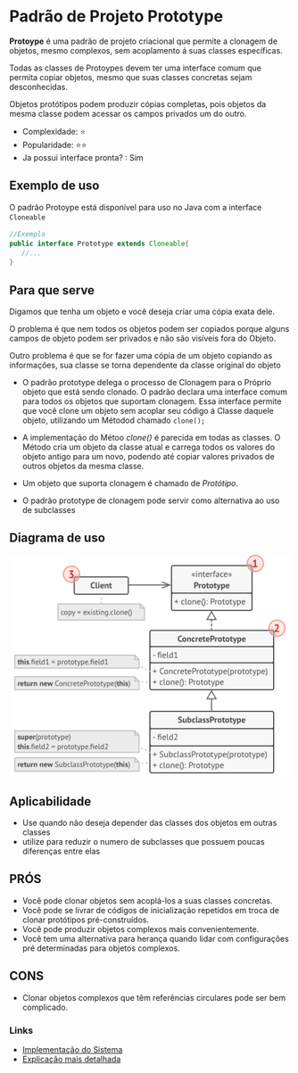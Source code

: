 # Padrão de Projeto Prototype

**Protoype** é uma padrão de projeto criacional que permite a clonagem de objetos, mesmo complexos, sem acoplamento á suas classes específicas.

Todas as classes de Protoypes devem ter uma interface comum que permita copiar objetos, mesmo que suas classes concretas sejam desconhecidas.

Objetos protótipos podem produzir cópias completas, pois objetos da mesma classe podem acessar os campos privados um do outro.

* Complexidade: ⭐
* Popularidade: ⭐⭐
* Ja possui interface pronta? : Sim

## Exemplo de uso

O padrão Protoype está disponível para uso no Java com a interface `Cloneable`

```java
//Exemplo
public interface Prototype extends Cloneable{
   //...
}
```

## Para que serve

Digamos que tenha um objeto e você deseja criar uma cópia exata dele.

O problema é que nem todos os objetos podem ser copiados porque alguns campos de objeto podem ser privados e não são visíveis fora do Objeto.

Outro problema é que se for fazer uma cópia de um objeto copiando as informações, sua classe se torna dependente da classe original do objeto

* O padrão prototype delega o processo de Clonagem para o Próprio objeto que está sendo clonado. O padrão declara uma interface comum para todos os objetos que suportam clonagem. Essa interface permite que você clone um objeto sem acoplar seu código á Classe daquele objeto, utilizando um Métodod chamado `clone();`

* A implementação do Métoo _clone()_ é parecida em todas as classes. O Método cria um objeto da classe atual e carrega todos os valores do objeto antigo para um novo, podendo até copiar valores privados de outros objetos da mesma classe.

* Um objeto que suporta clonagem é chamado de _Protótipo_.

* O padrão prototype de clonagem pode servir como alternativa ao uso de subclasses

## Diagrama de uso

<img src="image.png">


## Aplicabilidade

* Use quando não deseja depender das classes dos objetos em outras classes
* utilize para reduzir o numero de subclasses que possuem poucas diferenças entre elas

## PRÓS

* Você pode clonar objetos sem acoplá-los a suas classes concretas.
* Você pode se livrar de códigos de inicialização repetidos em troca de clonar protótipos pré-construídos.
* Você pode produzir objetos complexos mais convenientemente.
* Você tem uma alternativa para herança quando lidar com configurações pré determinadas para objetos complexos.

## CONS

* Clonar objetos complexos que têm referências circulares pode ser bem complicado.



### Links

* [Implementação do Sistema](https://howtodoinjava.com/design-patterns/creational/prototype-design-pattern-in-java/)
* [Explicação mais detalhada](https://refactoring.guru/pt-br/design-patterns/prototype)

